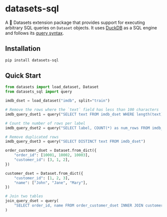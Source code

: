 # datasets-sql

A 🤗 Datasets extension package that provides support for executing arbitrary SQL queries on `Dataset` objects. It uses [DuckDB](https://duckdb.org/) as a SQL engine and follows its [query syntax](https://duckdb.org/docs/sql/introduction#querying-a-table).

## Installation

```bash
pip install datasets-sql
```

## Quick Start

```python
from datasets import load_dataset, Dataset
from datasets_sql import query

imdb_dset = load_dataset("imdb", split="train")

# Remove the rows where the `text` field has less than 100 characters
imdb_query_dset1 = query("SELECT text FROM imdb_dset WHERE length(text) > 100")

# Count the number of rows per label
imdb_query_dset2 = query("SELECT label, COUNT(*) as num_rows FROM imdb_dset GROUP BY label")

# Remove duplicated rows
imdb_query_dset3 = query("SELECT DISTINCT text FROM imdb_dset")

order_customer_dset = Dataset.from_dict({
    "order_id": [10001, 10002, 10003],
    "customer_id": [3, 1, 2],
})

customer_dset = Dataset.from_dict({
    "customer_id": [1, 2, 3],
    "name": ["John", "Jane", "Mary"],
})

# Join two tables
join_query_dset = query(
    "SELECT order_id, name FROM order_customer_dset INNER JOIN customer_dset ON order_customer_dset.customer_id = customer_dset.customer_id"
)
```
